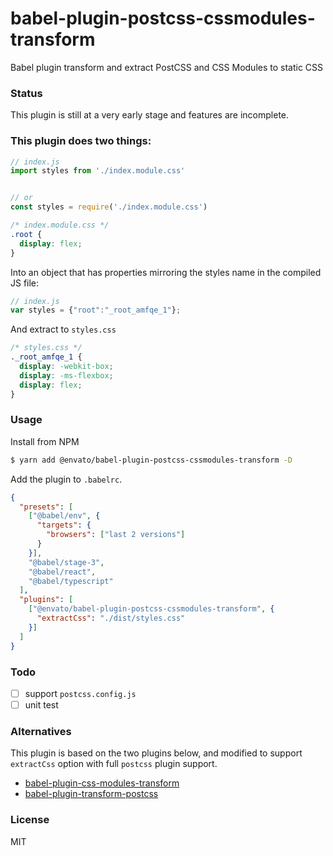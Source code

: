 # babel-plugin-postcss-cssmodules-transform

Babel plugin transform and extract PostCSS and CSS Modules to static CSS

### Status

This plugin is still at a very early stage and features are incomplete.

### This plugin does two things:

```JavaScript
// index.js
import styles from './index.module.css'


// or
const styles = require('./index.module.css')
```

```CSS
/* index.module.css */
.root {
  display: flex;
}
```

Into an object that has properties mirroring the styles name in the compiled JS file:

```JavaScript
// index.js
var styles = {"root":"_root_amfqe_1"};
```

And extract to `styles.css`

```CSS
/* styles.css */
._root_amfqe_1 {
  display: -webkit-box;
  display: -ms-flexbox;
  display: flex;
}
```

### Usage

Install from NPM

```sh
$ yarn add @envato/babel-plugin-postcss-cssmodules-transform -D
```

Add the plugin to `.babelrc`.

```JSON
{
  "presets": [
    ["@babel/env", {
      "targets": {
        "browsers": ["last 2 versions"]
      }
    }],
    "@babel/stage-3",
    "@babel/react",
    "@babel/typescript"
  ],
  "plugins": [
    ["@envato/babel-plugin-postcss-cssmodules-transform", {
      "extractCss": "./dist/styles.css"
    }]
  ]
}
```

### Todo

* [ ] support `postcss.config.js`
* [ ] unit test

### Alternatives

This plugin is based on the two plugins below, and modified to support `extractCss` option with full `postcss` plugin support.

* [babel-plugin-css-modules-transform](https://github.com/michalkvasnicak/babel-plugin-css-modules-transform)
* [babel-plugin-transform-postcss](https://github.com/wbyoung/babel-plugin-transform-postcss)

### License

MIT
